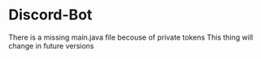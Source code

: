 # Discord-Bot
There is a missing main.java file becouse of private tokens
This thing will change in future versions
